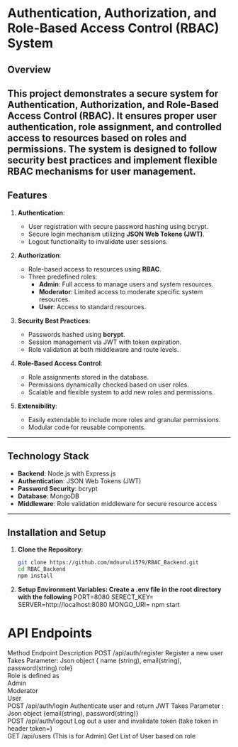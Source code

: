 # Authentication, Authorization, and Role-Based Access Control (RBAC) System
## Overview

This project demonstrates a secure system for **Authentication**, **Authorization**, and **Role-Based Access Control (RBAC)**. It ensures proper user authentication, role assignment, and controlled access to resources based on roles and permissions. The system is designed to follow security best practices and implement flexible RBAC mechanisms for user management.
---
## Features

1. **Authentication**:
   - User registration with secure password hashing using bcrypt.
   - Secure login mechanism utilizing **JSON Web Tokens (JWT)**.
   - Logout functionality to invalidate user sessions.

2. **Authorization**:
   - Role-based access to resources using **RBAC**.
   - Three predefined roles:
     - **Admin**: Full access to manage users and system resources.
     - **Moderator**: Limited access to moderate specific system resources.
     - **User**: Access to standard resources.

3. **Security Best Practices**:
   - Passwords hashed using **bcrypt**.
   - Session management via JWT with token expiration.
   - Role validation at both middleware and route levels.

4. **Role-Based Access Control**:
   - Role assignments stored in the database.
   - Permissions dynamically checked based on user roles.
   - Scalable and flexible system to add new roles and permissions.

5. **Extensibility**:
   - Easily extendable to include more roles and granular permissions.
   - Modular code for reusable components.

---
## Technology Stack

- **Backend**: Node.js with Express.js
- **Authentication**: JSON Web Tokens (JWT)
- **Password Security**: bcrypt
- **Database**: MongoDB
- **Middleware**: Role validation middleware for secure resource access

---
## Installation and Setup

1. **Clone the Repository**:
   ```bash
   git clone https://github.com/mdnuruli579/RBAC_Backend.git
   cd RBAC_Backend
   npm install
2. **Setup Environment Variables: Create a .env file in the root directory with the following**
PORT=8080
SERECT_KEY=<Secrret key>
SERVER=http://localhost:8080
MONGO_URI=<Database URI>
npm start
# API Endpoints
Method	Endpoint	Description
POST	/api/auth/register	Register a new user<br/>
Takes Parameter: Json object { name (string), email(string), password(string) role}<br/> 
Role is defined as<br/> 
	Admin<br/> 
	Moderator<br/> 
	User<br/>
POST	/api/auth/login	Authenticate user and return JWT
Takes Parameter : Json object {email(string), password(string)}<br/> 
POST	/api/auth/logout	Log out a user and invalidate token (take token in header token=<token>)<br/>
GET 	/api/users (This is for Admin) Get List of User based on role <br/>


